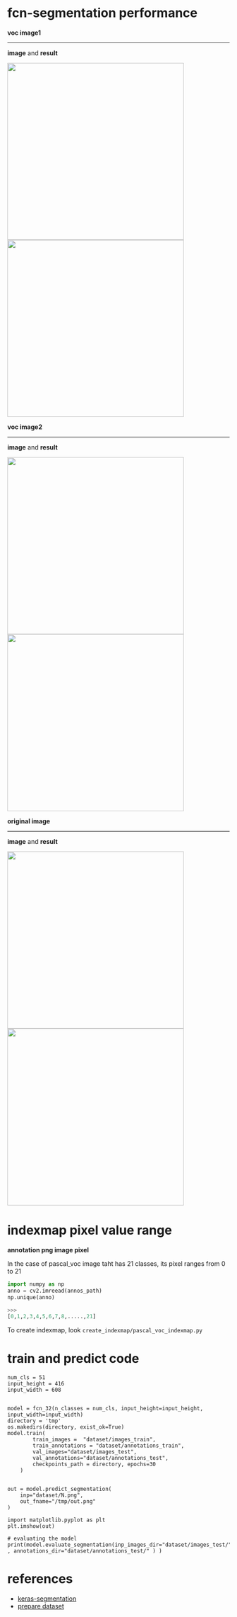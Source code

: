 # fcn-segmentation performance

<b>voc image1</b><hr>

<b>image</b> and <b>result</b>

<img src="https://user-images.githubusercontent.com/48679574/73957794-40b17280-494a-11ea-845f-734f4fa94c86.png" width="400px"><img src="https://user-images.githubusercontent.com/48679574/73957815-4b6c0780-494a-11ea-8179-87460af9e61b.png" width="400px">





<b>voc image2</b><hr>

<b>image</b> and <b>result</b>

<img src="https://user-images.githubusercontent.com/48679574/73957967-84a47780-494a-11ea-849d-af3b5aebad7b.png" width="400px"><img src="https://user-images.githubusercontent.com/48679574/73957978-89692b80-494a-11ea-9d4d-c793d24c3de1.png" width="400px">



<b>original image</b><hr>

<b>image</b> and <b>result</b>

<img src="https://user-images.githubusercontent.com/48679574/73958093-ba496080-494a-11ea-9d81-4dcaa2a2c2dc.png" width="400px"><img src="https://user-images.githubusercontent.com/48679574/73958109-bfa6ab00-494a-11ea-9fc6-9ebada69ce3e.png" width="400px">



# indexmap pixel value range

<b>annotation png image pixel</b>

In the case of pascal_voc image taht has 21 classes, its pixel ranges from 0 to 21
```python
import numpy as np
anno = cv2.imreead(annos_path)
np.unique(anno)

>>>
[0,1,2,3,4,5,6,7,8,.....,21]

```

To create indexmap, look ```create_indexmap/pascal_voc_indexmap.py```

# train and predict code


```
num_cls = 51
input_height = 416
input_width = 608


model = fcn_32(n_classes = num_cls, input_height=input_height, input_width=input_width)
directory = 'tmp'
os.makedirs(directory, exist_ok=True)
model.train(
        train_images =  "dataset/images_train",
        train_annotations = "dataset/annotations_train",
        val_images="dataset/images_test",
        val_annotations="dataset/annotations_test",
        checkpoints_path = directory, epochs=30
    )
    
    
out = model.predict_segmentation(
    inp="dataset/N.png",
    out_fname="/tmp/out.png"
)

import matplotlib.pyplot as plt
plt.imshow(out)

# evaluating the model 
print(model.evaluate_segmentation(inp_images_dir="dataset/images_test/"  , annotations_dir="dataset/annotations_test/" ) )
```

# references

- [keras-segmentation](https://github.com/divamgupta/image-segmentation-keras)
- [prepare dataset](https://drive.google.com/file/d/0B0d9ZiqAgFkiOHR1NTJhWVJMNEU/view)


